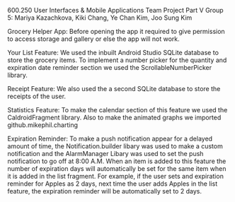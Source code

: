 600.250 User Interfaces & Mobile Applications
Team Project Part V
Group 5: Mariya Kazachkova, Kiki Chang, Ye Chan Kim, Joo Sung Kim

Grocery Helper App:
Before opening the app it required to give permission to access storage and gallery
or else the app will not work.

Your List Feature:
We used the inbuilt Android Studio SQLite database to store the grocery items.
To implement a number picker for the quantity and expiration date reminder 
section we used the ScrollableNumberPicker library.

Receipt Feature:
We also used the a second SQLite database to store the receipts of the user.

Statistics Feature:
To make the calendar section of this feature we used the CaldroidFragment library.
Also to make the animated graphs we imported github.mikephil.charting

Expiration Reminder:
To make a push notification appear for a delayed amount of time, the Notification.builder
libary was used to make a custom notification and the AlarmManager Libary was used
to set the push notification to go off at 8:00 A.M.
When an item is added to this feature the number of expiration days will automatically
be set for the same item when it is added in the list fragment. For example, if the user
sets and expiration reminder for Apples as 2 days, next time the user adds Apples in the
list feature, the expiration reminder will be automatically set to 2 days.

